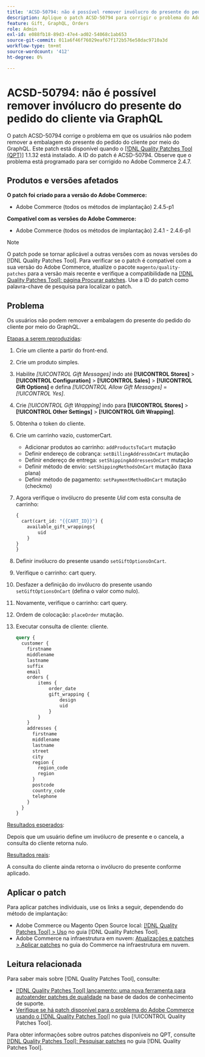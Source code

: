 ```yaml
---
title: 'ACSD-50794: não é possível remover invólucro do presente do pedido do cliente via GraphQL'
description: Aplique o patch ACSD-50794 para corrigir o problema do Adobe Commerce em que os usuários não podem remover a embalagem do presente do pedido do cliente por meio do GraphQL.
feature: Gift, GraphQL, Orders
role: Admin
exl-id: e088fb18-89d3-47e4-ad02-54068c1ab653
source-git-commit: 011a6f46f76029eaf67f172b576e58dac9710a3d
workflow-type: tm+mt
source-wordcount: '412'
ht-degree: 0%

---
```


# ACSD-50794: não é possível remover invólucro do presente do pedido do cliente via GraphQL

O patch ACSD-50794 corrige o problema em que os usuários não podem remover a embalagem do presente do pedido do cliente por meio do GraphQL. Este patch está disponível quando o [[!DNL Quality Patches Tool (QPT)]](https://experienceleague.adobe.com/en/docs/commerce-operations/tools/quality-patches-tool/quality-patches-tool-to-self-serve-quality-patches) 1.1.32 está instalado. A ID do patch é ACSD-50794. Observe que o problema está programado para ser corrigido no Adobe Commerce 2.4.7.

## Produtos e versões afetados

**O patch foi criado para a versão do Adobe Commerce:**

* Adobe Commerce (todos os métodos de implantação) 2.4.5-p1

**Compatível com as versões do Adobe Commerce:**

* Adobe Commerce (todos os métodos de implantação) 2.4.1 - 2.4.6-p1

>[!NOTE]
>
>O patch pode se tornar aplicável a outras versões com as novas versões do [!DNL Quality Patches Tool]. Para verificar se o patch é compatível com a sua versão do Adobe Commerce, atualize o pacote `magento/quality-patches` para a versão mais recente e verifique a compatibilidade na [[!DNL Quality Patches Tool]: página Procurar patches](https://experienceleague.adobe.com/tools/commerce-quality-patches/index.html). Use a ID do patch como palavra-chave de pesquisa para localizar o patch.

## Problema

Os usuários não podem remover a embalagem do presente do pedido do cliente por meio do GraphQL.

<u>Etapas a serem reproduzidas</u>:

1. Crie um cliente a partir do front-end.
1. Crie um produto simples.
1. Habilite *[!UICONTROL Gift Messages]* indo até **[!UICONTROL Stores]** > **[!UICONTROL Configuration]** > **[!UICONTROL Sales]** > **[!UICONTROL Gift Options]** e defina *[!UICONTROL Allow Gift Messages]* = *[!UICONTROL Yes]*.
1. Crie *[!UICONTROL Gift Wrapping]* indo para **[!UICONTROL Stores]** > **[!UICONTROL Other Settings]** > **[!UICONTROL Gift Wrapping]**.
1. Obtenha o token do cliente.
1. Crie um carrinho vazio, customerCart.
   * Adicionar produtos ao carrinho: `addProductsToCart` mutação
   * Definir endereço de cobrança: `setBillingAddressOnCart` mutação
   * Definir endereço de entrega: `setShippingAddressesOnCart` mutação
   * Definir método de envio: `setShippingMethodsOnCart` mutação (taxa plana)
   * Definir método de pagamento: `setPaymentMethodOnCart` mutação (checkmo)
1. Agora verifique o invólucro do presente *Uid* com esta consulta de carrinho:

   ```GraphQL
   {
     cart(cart_id: "{{CART_ID}}") {
       available_gift_wrappings{
           uid
       }
   }
   }
   ```

1. Definir invólucro do presente usando `setGiftOptionsOnCart`.
1. Verifique o carrinho: cart query.
1. Desfazer a definição do invólucro do presente usando `setGiftOptionsOnCart` (defina o valor como nulo).
1. Novamente, verifique o carrinho: cart query.
1. Ordem de colocação: `placeOrder` mutação.
1. Executar consulta de cliente: cliente.

   ```GraphQL
   query {
     customer {
       firstname
       middlename
       lastname
       suffix
       email
       orders {
           items {
               order_date
               gift_wrapping {
                   design
                   uid
               }
           }
       }
       addresses {
         firstname
         middlename
         lastname
         street
         city
         region {
           region_code
           region
         }
         postcode
         country_code
         telephone
       }
     }
   }
   ```

<u>Resultados esperados</u>:

Depois que um usuário define um invólucro de presente e o cancela, a consulta do cliente retorna nulo.

<u>Resultados reais</u>:

A consulta do cliente ainda retorna o invólucro do presente conforme aplicado.

## Aplicar o patch

Para aplicar patches individuais, use os links a seguir, dependendo do método de implantação:

* Adobe Commerce ou Magento Open Source local: [[!DNL Quality Patches Tool] > Uso](/help/tools/quality-patches-tool/usage.md) no guia [!DNL Quality Patches Tool].
* Adobe Commerce na infraestrutura em nuvem: [Atualizações e patches > Aplicar patches](https://experienceleague.adobe.com/docs/commerce-cloud-service/user-guide/develop/upgrade/apply-patches.html) no guia do Commerce na infraestrutura em nuvem.

## Leitura relacionada

Para saber mais sobre [!DNL Quality Patches Tool], consulte:

* [[!DNL Quality Patches Tool] lançamento: uma nova ferramenta para autoatender patches de qualidade](https://experienceleague.adobe.com/en/docs/commerce-operations/tools/quality-patches-tool/quality-patches-tool-to-self-serve-quality-patches) na base de dados de conhecimento de suporte.
* [Verifique se há patch disponível para o problema do Adobe Commerce usando o  [!DNL Quality Patches Tool]](/help/tools/quality-patches-tool/patches-available-in-qpt/check-patch-for-magento-issue-with-magento-quality-patches.md) no guia [!UICONTROL Quality Patches Tool].


Para obter informações sobre outros patches disponíveis no QPT, consulte [[!DNL Quality Patches Tool]: Pesquisar patches](https://experienceleague.adobe.com/tools/commerce-quality-patches/index.html) no guia [!DNL Quality Patches Tool].
